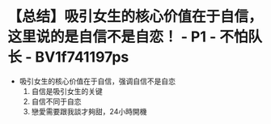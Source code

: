 # 【总结】吸引女生的核心价值在于自信，这里说的是自信不是自恋！ - P1 - 不怕队长 - BV1f741197ps

-   吸引女生的核心价值在于自信，强调自信不是自恋
    1.  自信是吸引女生的关键
    2.  自信不同于自恋
    3.  戀愛需要跟我談才夠甜，24小時開機